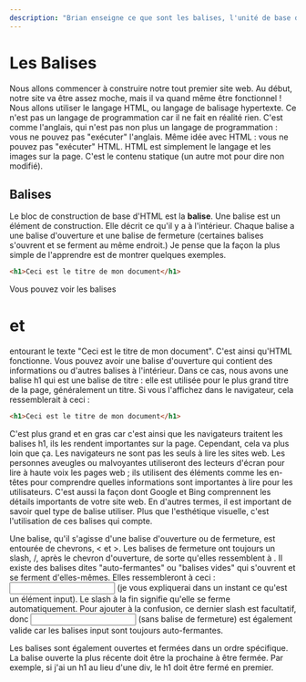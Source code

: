 ```yaml
---
description: "Brian enseigne ce que sont les balises, l'unité de base du HTML"
---
```


# Les Balises

Nous allons commencer à construire notre tout premier site web. Au début, notre site va être assez moche, mais il va quand même être fonctionnel ! Nous allons utiliser le langage HTML, ou langage de balisage hypertexte. Ce n'est pas un langage de programmation car il ne fait en réalité rien. C'est comme l'anglais, qui n'est pas non plus un langage de programmation : vous ne pouvez pas "exécuter" l'anglais. Même idée avec HTML : vous ne pouvez pas "exécuter" HTML. HTML est simplement le langage et les images sur la page. C'est le contenu statique (un autre mot pour dire non modifié).

## Balises

Le bloc de construction de base d'HTML est la **balise**. Une balise est un élément de construction. Elle décrit ce qu'il y a à l'intérieur. Chaque balise a une balise d'ouverture et une balise de fermeture (certaines balises s'ouvrent et se ferment au même endroit.) Je pense que la façon la plus simple de l'apprendre est de montrer quelques exemples.

```html
<h1>Ceci est le titre de mon document</h1>
```

Vous pouvez voir les balises <h1> et </h1> entourant le texte "Ceci est le titre de mon document". C'est ainsi qu'HTML fonctionne. Vous pouvez avoir une balise d'ouverture qui contient des informations ou d'autres balises à l'intérieur. Dans ce cas, nous avons une balise h1 qui est une balise de titre : elle est utilisée pour le plus grand titre de la page, généralement un titre. Si vous l'affichez dans le navigateur, cela ressemblerait à ceci :

```html
<h1>Ceci est le titre de mon document</h1>
```

C'est plus grand et en gras car c'est ainsi que les navigateurs traitent les balises h1, ils les rendent importantes sur la page. Cependant, cela va plus loin que ça. Les navigateurs ne sont pas les seuls à lire les sites web. Les personnes aveugles ou malvoyantes utiliseront des lecteurs d'écran pour lire à haute voix les pages web ; ils utilisent des éléments comme les en-têtes pour comprendre quelles informations sont importantes à lire pour les utilisateurs. C'est aussi la façon dont Google et Bing comprennent les détails importants de votre site web. En d'autres termes, il est important de savoir quel type de balise utiliser. Plus que l'esthétique visuelle, c'est l'utilisation de ces balises qui compte.

Une balise, qu'il s'agisse d'une balise d'ouverture ou de fermeture, est entourée de chevrons, < et >. Les balises de fermeture ont toujours un slash, /, après le chevron d'ouverture, de sorte qu'elles ressemblent à </h1>. Il existe des balises dites "auto-fermantes" ou "balises vides" qui s'ouvrent et se ferment d'elles-mêmes. Elles ressembleront à ceci : <input /> (je vous expliquerai dans un instant ce qu'est un élément input). Le slash à la fin signifie qu'elle se ferme automatiquement. Pour ajouter à la confusion, ce dernier slash est facultatif, donc <input> (sans balise de fermeture) est également valide car les balises input sont toujours auto-fermantes.

Les balises sont également ouvertes et fermées dans un ordre spécifique. La balise ouverte la plus récente doit être la prochaine à être fermée. Par exemple, si j'ai un h1 au lieu d'une div, le h1 doit être fermé en premier.

